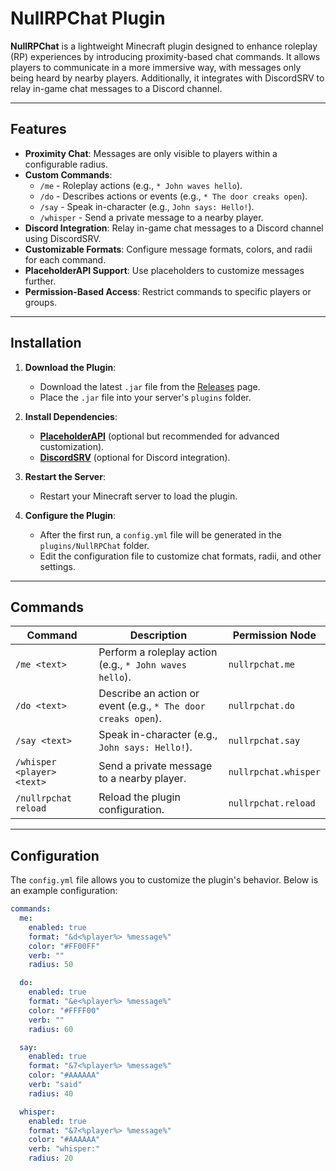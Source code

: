 # NullRPChat Plugin

**NullRPChat** is a lightweight Minecraft plugin designed to enhance roleplay (RP) experiences by introducing proximity-based chat commands. It allows players to communicate in a more immersive way, with messages only being heard by nearby players. Additionally, it integrates with DiscordSRV to relay in-game chat messages to a Discord channel.

---

## Features

- **Proximity Chat**: Messages are only visible to players within a configurable radius.
- **Custom Commands**:
  - `/me` - Roleplay actions (e.g., `* John waves hello`).
  - `/do` - Describes actions or events (e.g., `* The door creaks open`).
  - `/say` - Speak in-character (e.g., `John says: Hello!`).
  - `/whisper` - Send a private message to a nearby player.
- **Discord Integration**: Relay in-game chat messages to a Discord channel using DiscordSRV.
- **Customizable Formats**: Configure message formats, colors, and radii for each command.
- **PlaceholderAPI Support**: Use placeholders to customize messages further.
- **Permission-Based Access**: Restrict commands to specific players or groups.

---

## Installation

1. **Download the Plugin**:
   - Download the latest `.jar` file from the [Releases](https://github.com/aleepy/NullRPChat/releases) page.
   - Place the `.jar` file into your server's `plugins` folder.

2. **Install Dependencies**:
   - **[PlaceholderAPI](https://www.spigotmc.org/resources/placeholderapi.6245/)** (optional but recommended for advanced customization).
   - **[DiscordSRV](https://www.spigotmc.org/resources/discordsrv.18494/)** (optional for Discord integration).

3. **Restart the Server**:
   - Restart your Minecraft server to load the plugin.

4. **Configure the Plugin**:
   - After the first run, a `config.yml` file will be generated in the `plugins/NullRPChat` folder.
   - Edit the configuration file to customize chat formats, radii, and other settings.

---

## Commands

| Command       | Description                                                                 | Permission Node         |
|---------------|-----------------------------------------------------------------------------|-------------------------|
| `/me <text>`  | Perform a roleplay action (e.g., `* John waves hello`).                     | `nullrpchat.me`         |
| `/do <text>`  | Describe an action or event (e.g., `* The door creaks open`).               | `nullrpchat.do`         |
| `/say <text>` | Speak in-character (e.g., `John says: Hello!`).                             | `nullrpchat.say`        |
| `/whisper <player> <text>` | Send a private message to a nearby player.                  | `nullrpchat.whisper`    |
| `/nullrpchat reload` | Reload the plugin configuration.                                | `nullrpchat.reload`     |

---

## Configuration

The `config.yml` file allows you to customize the plugin's behavior. Below is an example configuration:

```yaml
commands:
  me:
    enabled: true
    format: "&d<%player%> %message%"
    color: "#FF00FF"
    verb: ""
    radius: 50

  do:
    enabled: true
    format: "&e<%player%> %message%"
    color: "#FFFF00"
    verb: ""
    radius: 60

  say:
    enabled: true
    format: "&7<%player%> %message%"
    color: "#AAAAAA"
    verb: "said"
    radius: 40

  whisper:
    enabled: true
    format: "&7<%player%> %message%"
    color: "#AAAAAA"
    verb: "whisper:"
    radius: 20

